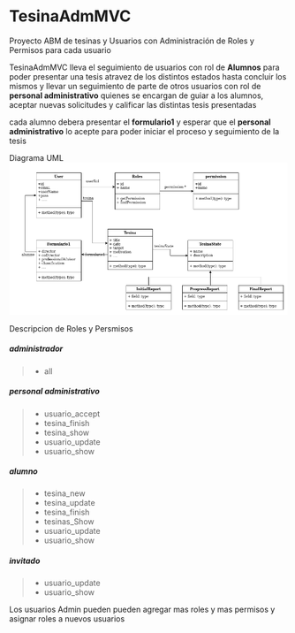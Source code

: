 # TesinaAdmMVC
Proyecto ABM de tesinas y Usuarios con Administración de Roles y Permisos para cada
usuario

TesinaAdmMVC lleva el seguimiento de usuarios con rol de **Alumnos** para poder presentar una tesis atravez de los distintos estados hasta concluir los mismos y llevar un seguimiento de parte de otros usuarios con rol de **personal administrativo** quienes se encargan de guiar a los alumnos, aceptar nuevas solicitudes y calificar las distintas tesis presentadas 

cada alumno debera presentar el **formulario1** y esperar que el  **personal administrativo** lo acepte para poder iniciar el proceso y seguimiento de la tesis

Diagrama UML
![Screenshot](tesinaAdmMVC-UML.png)

Descripcion de Roles y Persmisos


##### administrador 
> * all
				

##### personal administrativo
> * usuario_accept
> * tesina_finish
> * tesina_show
> * usuario_update			
> * usuario_show		

##### alumno	
> * tesina_new
> * tesina_update
> * tesina_finish
> * tesinas_Show
> * usuario_update
> * usuario_show				

##### invitado
> * usuario_update
> * usuario_show	

Los usuarios Admin pueden pueden agregar mas roles y mas permisos y asignar roles a nuevos usuarios


